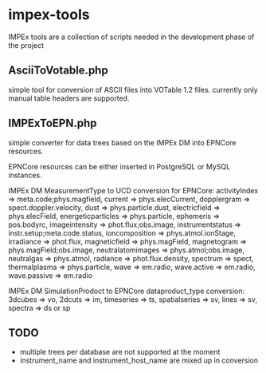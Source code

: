 impex-tools
============

IMPEx tools are a collection of scripts needed in the development phase
of the project

AsciiToVotable.php
------------------

simple tool for conversion of ASCII files into VOTable 1.2 files.
currently only manual table headers are supported.


IMPExToEPN.php
--------------

simple converter for data trees based on the IMPEx DM into 
EPNCore resources.

EPNCore resources can be either inserted in PostgreSQL or MySQL instances.

IMPEx DM MeasurementType to UCD conversion for EPNCore:
activityIndex		    => meta.code;phys.magfield,
current				      => phys.elecCurrent,
dopplergram			    => spect.doppler.velocity,
dust				        => phys.particle.dust,
electricfield		    => phys.elecField,
energeticparticles	=> phys.particle,
ephemeris			      => pos.bodyrc,
imageintensity		  => phot.flux;obs.image,
instrumentstatus    => instr.setup;meta.code.status,
ioncomposition		  => phys.atmol.ionStage,
irradiance			    => phot.flux,
magneticfield		    => phys.magField,
magnetogram			    => phys.magField;obs.image,
neutralatomimages	  => phys.atmol;obs.image,
neutralgas			    => phys.atmol,
radiance			      => phot.flux.density,
spectrum			      => spect,
thermalplasma		    => phys.particle,
wave				        => em.radio,
wave.active			    => em.radio,
wave.passive		    => em.radio

IMPEx DM SimulationProdoct to EPNCore dataproduct_type conversion:
3dcubes			  => vo,
2dcuts			  => im,
timeseries		=> ts,
spatialseries	=> sv,
lines			    => sv,
spectra			  => ds or sp


TODO
----
- multiple trees per database are not supported at the moment
- instrument_name and instrument_host_name are mixed up in conversion
